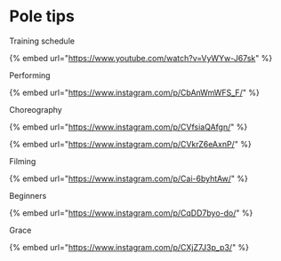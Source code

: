 # Pole tips

Training schedule

{% embed url="https://www.youtube.com/watch?v=VyWYw-J67sk" %}

Performing

{% embed url="https://www.instagram.com/p/CbAnWmWFS_F/" %}

Choreography

{% embed url="https://www.instagram.com/p/CVfsiaQAfgn/" %}

{% embed url="https://www.instagram.com/p/CVkrZ6eAxnP/" %}

Filming

{% embed url="https://www.instagram.com/p/Cai-6byhtAw/" %}

Beginners

{% embed url="https://www.instagram.com/p/CqDD7byo-do/" %}

Grace

{% embed url="https://www.instagram.com/p/CXjZ7J3p_p3/" %}
